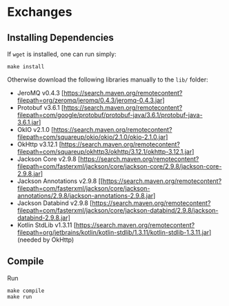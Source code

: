 # Exchanges

## Installing Dependencies
If `wget` is installed, one can run simply:
```shell
make install
```
Otherwise download the following libraries manually to the `lib/` folder:
 - JeroMQ v0.4.3 [https://search.maven.org/remotecontent?filepath=org/zeromq/jeromq/0.4.3/jeromq-0.4.3.jar]
 - Protobuf v3.6.1 [https://search.maven.org/remotecontent?filepath=com/google/protobuf/protobuf-java/3.6.1/protobuf-java-3.6.1.jar]
 - OkIO v2.1.0 [https://search.maven.org/remotecontent?filepath=com/squareup/okio/okio/2.1.0/okio-2.1.0.jar]
 - OkHttp v3.12.1 [https://search.maven.org/remotecontent?filepath=com/squareup/okhttp3/okhttp/3.12.1/okhttp-3.12.1.jar]
 - Jackson Core v2.9.8 [https://search.maven.org/remotecontent?filepath=com/fasterxml/jackson/core/jackson-core/2.9.8/jackson-core-2.9.8.jar]
 - Jackson Annotations v2.9.8 [[https://search.maven.org/remotecontent?filepath=com/fasterxml/jackson/core/jackson-annotations/2.9.8/jackson-annotations-2.9.8.jar]
 - Jackson Databind v2.9.8 [https://search.maven.org/remotecontent?filepath=com/fasterxml/jackson/core/jackson-databind/2.9.8/jackson-databind-2.9.8.jar]
 - Kotlin StdLib v1.3.11 [https://search.maven.org/remotecontent?filepath=org/jetbrains/kotlin/kotlin-stdlib/1.3.11/kotlin-stdlib-1.3.11.jar] (needed by OkHttp)

## Compile
Run

```shell
make compile
make run
```
